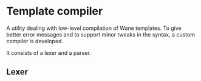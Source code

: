 # Template compiler

A utility dealing with low-level compilation of Wane templates.
To give better error messages and to support minor tweaks in the syntax, a custom compiler is developed.

It consists of a lexer and a parser.

## Lexer
